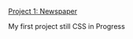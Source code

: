 
<a href ="/newspaper/index.html" target ="_blank">Project 1: Newspaper </a>

<p>My first project still CSS in Progress</p>
